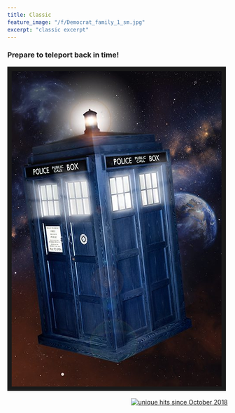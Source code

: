 ```yaml
---
title: Classic
feature_image: "/f/Democrat_family_1_sm.jpg"
excerpt: "classic excerpt"
---
```


### Prepare to teleport back in time!
<a href="/classic_2004"
 target="_blank"><img src="/f/tardis.jpg"
 alt="Back to 2004" width="480" height="720" border="10" /></a>

<p align="right">
<a href="http://www.hitwebcounter.com">
<img src="http://hitwebcounter.com/counter/counter.php?page=6998019&style=0006&nbdigits=4&type=ip&initCount=0" title="unique hits since October 2018" border="0"></a>
